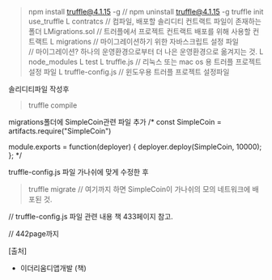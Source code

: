 > npm install truffle@4.1.15 -g
// npm uninstall truffle@4.1.15 -g
> truffle init
use_truffle
L contratcs  // 컴파일, 배포할 솔리디티 컨트랙트 파일이 존재하는 폴더
    LMigrations.sol   // 트러플에서 프로젝트 컨트랙트 배포를 위해 사용할 컨트랙트
L migrations   // 마이그레이션하기 위한 자바스크립트 설정 파일  
// 마이그레이션? 하나의 운영환경으로부터 더 나은 운영환경으로 옮겨지는 것.
L node_modules
L test 
L truffle.js  // 리눅스 또는 mac os 용 트러플 프로젝트 설정 파일
L truffle-config.js   // 윈도우용 트러플 프로젝트 설정파일

솔리디티파일 작성후 
> truffle compile

migrations폴더에 SimpleCoin관련 파일 추가
/*
const SimpleCoin = artifacts.require("SimpleCoin")

module.exports = function(deployer) {
    deployer.deploy(SimpleCoin, 10000);
};
*/

truffle-config.js 파일 가나쉬에 맞게 수정한 후
> truffle migrate
// 여기까지 하면 SimpleCoin이 가나쉬의 모의 네트워크에 배포된 것.

// truffle-config.js 파일 관련 내용 책 433페이지 참고.

// 442page까지

[출처]
- 이더리움디앱개발 (책)